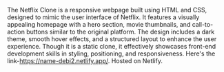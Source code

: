The Netflix Clone is a responsive webpage built using HTML and CSS, designed to mimic the user interface of Netflix. It features a visually appealing homepage with a hero section, movie thumbnails, and call-to-action buttons similar to the original platform. The design includes a dark theme, smooth hover effects, and a structured layout to enhance the user experience. Though it is a static clone, it effectively showcases front-end development skills in styling, positioning, and responsiveness.
Here's the link-https://name-debi2.netlify.app/. Hosted on Netlify.
